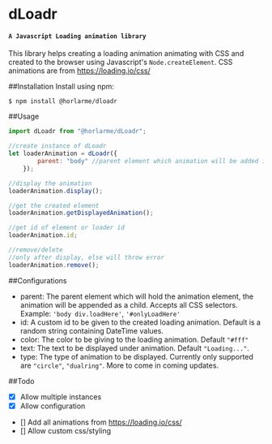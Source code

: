 # dLoadr 
#### `A Javascript Loading animation library`

This library helps creating a loading animation animating with CSS and created to the browser using Javascript's 
`Node.createElement`. CSS animations are from https://loading.io/css/


##Installation
Install using npm:
```
$ npm install @horlarme/dloadr
```

##Usage
```javascript
import dLoadr from "@horlarme/dLoadr";

//create instance of dLoadr
let loaderAnimation = dLoadr({
        parent: "body" //parent element which animation will be added into 
    });

//display the animation
loaderAnimation.display();

//get the created element
loaderAnimation.getDisplayedAnimation();

//get id of element or loader id
loaderAnimation.id;

//remove/delete
//only after display, else will throw error
loaderAnimation.remove();

``` 

##Configurations
- parent: The parent element which will hold the animation element, the animation will be appended as a child. 
Accepts all CSS selectors. 
Example: `'body div.loadHere'`, `'#onlyLoadHere'`
- id: A custom id to be given to the created loading animation. Default is a random string containing DateTime values.
- color: The color to be giving to the loading animation. Default `"#fff"`
- text: The text to be displayed under animation. Default `"Loading..."`.
- type: The type of animation to be displayed. Currently only supported are `"circle"`, `"dualring"`. More to come in 
coming updates.

##Todo
- [X] Allow multiple instances
- [x] Allow configuration
- [] Add all animations from https://loading.io/css/
- [] Allow custom css/styling
